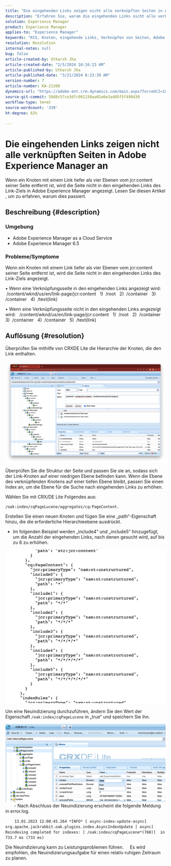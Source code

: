 ```yaml
---
title: "Die eingehenden Links zeigen nicht alle verknüpften Seiten in Adobe Experience Manager an."
description: "Erfahren Sie, warum die eingehenden Links nicht alle verknüpften Seiten in Adobe Experience Manager anzeigen."
solution: Experience Manager
product: Experience Manager
applies-to: "Experience Manager"
keywords: "KCS, Knoten, eingehende Links, Verknüpfen von Seiten, Adobe Experience League, jcr:content, Link-Ziel"
resolution: Resolution
internal-notes: null
bug: false
article-created-by: Utkarsh Jha
article-created-date: "2/5/2024 10:16:23 AM"
article-published-by: Utkarsh Jha
article-published-date: "3/21/2024 8:23:39 AM"
version-number: 7
article-number: KA-21308
dynamics-url: "https://adobe-ent.crm.dynamics.com/main.aspx?forceUCI=1&pagetype=entityrecord&etn=knowledgearticle&id=7c355f9c-0fc4-ee11-9079-6045bd0065f9"
source-git-commit: 58d8c57ce3dfc901150aa02e0e3ad05f5f490d30
workflow-type: tm+mt
source-wordcount: '339'
ht-degree: 62%

---
```


# Die eingehenden Links zeigen nicht alle verknüpften Seiten in Adobe Experience Manager an


Wenn ein Knoten mit einem Link tiefer als vier Ebenen vom jcr:content seiner Seite entfernt ist, wird die Seite nicht in den eingehenden Links des Link-Ziels in Adobe Experience Manager angezeigt. Lesen Sie diesen Artikel , um zu erfahren, warum dies passiert.

## Beschreibung {#description}


### <b>Umgebung</b>

- Adobe Experience Manager as a Cloud Service
- Adobe Experience Manager 6.5




### <b>Probleme/Symptome</b>

Wenn ein Knoten mit einem Link tiefer als vier Ebenen vom jcr:content seiner Seite entfernt ist, wird die Seite nicht in den eingehenden Links des Link-Ziels angezeigt.

• Wenn eine Verknüpfungsseite in den eingehenden Links angezeigt wird:
 /content/wknd/us/en/link-page/jcr:content
  1)  /root
  2)  /container
  3)  /container
  4)  /text(link)

• Wenn eine Verknüpfungsseite nicht in den eingehenden Links angezeigt wird:
  /content/wknd/us/en/link-page/jcr:content
  1)  /root
  2)  /container
  3)  /container
  4)  /container
  5)  /text(link)


## Auflösung {#resolution}


Überprüfen Sie mithilfe von CRXDE Lite die Hierarchie der Knoten, die den Link enthalten.

![](assets/667a70ba-a39b-ed11-aad1-6045bd0065b6.png)

Überprüfen Sie die Struktur der Seite und passen Sie sie an, sodass sich der Link-Knoten auf einer niedrigen Ebene befinden kann.
Wenn die Ebene des verknüpfenden Knotens auf einer tiefen Ebene bleibt, passen Sie einen Index an, um die Ebene für die Suche nach eingehenden Links zu erhöhen.

Wählen Sie mit CRX/DE Lite Folgendes aus:


```
/oak:index/cqPageLucene/aggregates/cq:PageContent.
```

Erstellen Sie einen neuen Knoten und fügen Sie eine „path“-Eigenschaft hinzu, die die erforderliche Hierarchieebene ausdrückt.
- Im folgenden Beispiel werden „include4“ und „include5“ hinzugefügt, um die Anzahl der eingehenden Links, nach denen gesucht wird, auf bis zu 6 zu erhöhen.

![](assets/72c18342-0e9e-ed11-aad1-6045bd0067ea.png)

Um eine Neuindizierung durchzuführen, ändern Sie den Wert der Eigenschaft `/oak:index/cqPageLucene` in „true“ und speichern Sie ihn.

![](assets/a4203d8b-0e9e-ed11-aad1-6045bd0067ea.png)
  
    - Nach Abschluss der Neuindizierung erscheint die folgende Meldung in error.log.

`    13.01.2023 12:00:45.264 *INFO* [ async-index-update-async]  org.apache.jackrabbit.oak.plugins.index.AsyncIndexUpdate [ async]  Reindexing completed for indexes: [ /oak:index/cqPageLucene*(788)]  in 733.7 ms (733 ms)`

Die Neuindizierung kann zu Leistungsproblemen führen.
    Es wird empfohlen, die Neuindizierungsaufgabe für einen relativ ruhigen Zeitraum zu planen.
